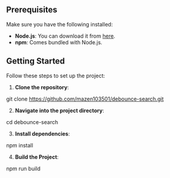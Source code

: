 ## Prerequisites

Make sure you have the following installed:

- **Node.js**: You can download it from [here](https://nodejs.org/).
- **npm**: Comes bundled with Node.js.

## Getting Started

Follow these steps to set up the project:

1. **Clone the repository**:

git clone https://github.com/mazen103501/debounce-search.git

2. **Navigate into the project directory**:

cd debounce-search

3. **Install dependencies**:

npm install

4. **Build the Project**:

npm run build
